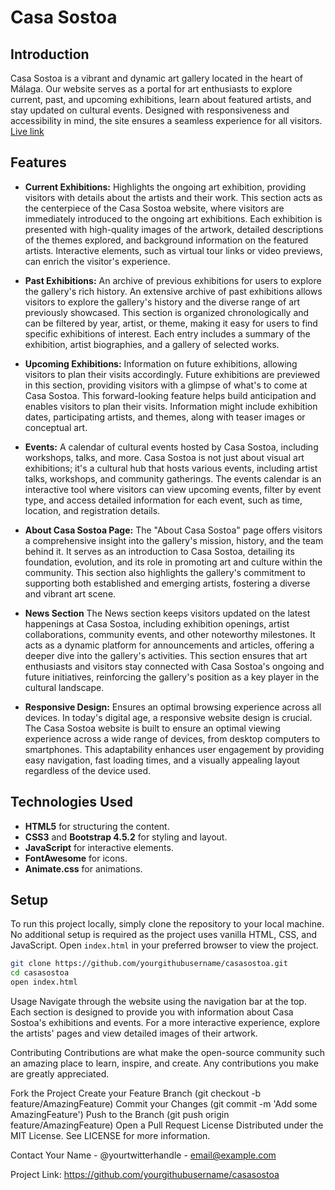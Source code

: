 # Casa Sostoa

## Introduction
Casa Sostoa is a vibrant and dynamic art gallery located in the heart of Málaga. Our website serves as a portal for art enthusiasts to explore current, past, and upcoming exhibitions, learn about featured artists, and stay updated on cultural events. Designed with responsiveness and accessibility in mind, the site ensures a seamless experience for all visitors.
[Live link](https://igordinuzzi.github.io/Casa-Sostoa/)

## Features

- **Current Exhibitions:** Highlights the ongoing art exhibition, providing visitors with details about the artists and their work.
  This section acts as the centerpiece of the Casa Sostoa website, where visitors are immediately introduced to the ongoing art exhibitions. Each exhibition is presented with high-quality images of the artwork, detailed descriptions of the themes explored, and background information on the featured artists. Interactive elements, such as virtual tour links or video previews, can enrich the visitor's experience.

- **Past Exhibitions:** An archive of previous exhibitions for users to explore the gallery's rich history.
An extensive archive of past exhibitions allows visitors to explore the gallery's history and the diverse range of art previously showcased. This section is organized chronologically and can be filtered by year, artist, or theme, making it easy for users to find specific exhibitions of interest. Each entry includes a summary of the exhibition, artist biographies, and a gallery of selected works.

- **Upcoming Exhibitions:** Information on future exhibitions, allowing visitors to plan their visits accordingly.
Future exhibitions are previewed in this section, providing visitors with a glimpse of what's to come at Casa Sostoa. This forward-looking feature helps build anticipation and enables visitors to plan their visits. Information might include exhibition dates, participating artists, and themes, along with teaser images or conceptual art.

- **Events:** A calendar of cultural events hosted by Casa Sostoa, including workshops, talks, and more.
Casa Sostoa is not just about visual art exhibitions; it's a cultural hub that hosts various events, including artist talks, workshops, and community gatherings. The events calendar is an interactive tool where visitors can view upcoming events, filter by event type, and access detailed information for each event, such as time, location, and registration details.

- **About Casa Sostoa Page:** The "About Casa Sostoa" page offers visitors a comprehensive insight into the gallery's mission, history, and the team behind it. It serves as an introduction to Casa Sostoa, detailing its foundation, evolution, and its role in promoting art and culture within the community. This section also highlights the gallery's commitment to supporting both established and emerging artists, fostering a diverse and vibrant art scene.

- **News Section**
The News section keeps visitors updated on the latest happenings at Casa Sostoa, including exhibition openings, artist collaborations, community events, and other noteworthy milestones. It acts as a dynamic platform for announcements and articles, offering a deeper dive into the gallery's activities. This section ensures that art enthusiasts and visitors stay connected with Casa Sostoa's ongoing and future initiatives, reinforcing the gallery's position as a key player in the cultural landscape.

- **Responsive Design:** Ensures an optimal browsing experience across all devices.
In today's digital age, a responsive website design is crucial. The Casa Sostoa website is built to ensure an optimal viewing experience across a wide range of devices, from desktop computers to smartphones. This adaptability enhances user engagement by providing easy navigation, fast loading times, and a visually appealing layout regardless of the device used.

## Technologies Used
- **HTML5** for structuring the content.
- **CSS3** and **Bootstrap 4.5.2** for styling and layout.
- **JavaScript** for interactive elements.
- **FontAwesome** for icons.
- **Animate.css** for animations.

## Setup
To run this project locally, simply clone the repository to your local machine. No additional setup is required as the project uses vanilla HTML, CSS, and JavaScript. Open `index.html` in your preferred browser to view the project.

```bash
git clone https://github.com/yourgithubusername/casasostoa.git
cd casasostoa
open index.html
```

Usage
Navigate through the website using the navigation bar at the top. Each section is designed to provide you with information about Casa Sostoa's exhibitions and events. For a more interactive experience, explore the artists' pages and view detailed images of their artwork.

Contributing
Contributions are what make the open-source community such an amazing place to learn, inspire, and create. Any contributions you make are greatly appreciated.

Fork the Project
Create your Feature Branch (git checkout -b feature/AmazingFeature)
Commit your Changes (git commit -m 'Add some AmazingFeature')
Push to the Branch (git push origin feature/AmazingFeature)
Open a Pull Request
License
Distributed under the MIT License. See LICENSE for more information.

Contact
Your Name - @yourtwitterhandle - email@example.com

Project Link: https://github.com/yourgithubusername/casasostoa
